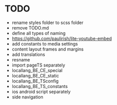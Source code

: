 # TODO

- rename styles folder to scss folder
- remove TODO.md
- define all types of naming
- https://github.com/paulirish/lite-youtube-embed
- add constants to media settings
- content layout frames and margins
- add translations
- resname
- import pageTS separately
- locallang_BE_CE_special
- locallang_BE_CE_static
- locallang_BE_TSconfig
- locallang_BE_TS_constants
- ios android script separately
- side navigation
